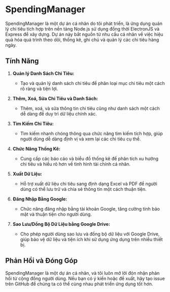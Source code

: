 # SpendingManager
SpendingManager là một dự án cá nhân do tôi phát triển, là ứng dụng quản lý chi tiêu tích hợp trên nền tảng Node.js sử dụng đồng thời ElectronJS và Express để xây dựng. Dự án này bắt nguồn từ nhu cầu cá nhân về việc hiệu quả hóa quá trình theo dõi, thống kê, ghi chú và quản lý các chi tiêu hàng ngày.

## Tính Năng

1. **Quản lý Danh Sách Chi Tiêu:**
   - Tạo và quản lý danh sách chi tiêu để phân loại mục chi tiêu một cách rõ ràng và tiện lợi.

2. **Thêm, Xoá, Sửa Chi Tiêu và Danh Sách:**
   - Thêm, xoá, và sửa thông tin chi tiêu cũng như danh sách một cách dễ dàng để duy trì dữ liệu chính xác.

3. **Tìm Kiếm Chi Tiêu:**
   - Tìm kiếm nhanh chóng thông qua chức năng tìm kiếm tích hợp, giúp người dùng dễ dàng định vị và xem lại các chi tiêu cụ thể.

4. **Chức Năng Thống Kê:**
   - Cung cấp các báo cáo và biểu đồ thống kê để phân tích xu hướng chi tiêu và hiểu rõ hơn về tình hình tài chính cá nhân.

5. **Xuất Dữ Liệu:**
   - Hỗ trợ xuất dữ liệu chi tiêu sang định dạng Excel và PDF để người dùng có thể lưu trữ và chia sẻ thông tin một cách thuận tiện.

6. **Đăng Nhập Bằng Google:**
   - Chức năng đăng nhập bằng tài khoản Google, tăng cường tính bảo mật và thuận tiện cho người dùng.

7. **Sao Lưu/Dồng Bộ Dữ Liệu bằng Google Drive:**
   - Cho phép người dùng sao lưu và đồng bộ dữ liệu với Google Drive, giúp bảo vệ dữ liệu và tiện ích khi sử dụng ứng dụng trên nhiều thiết bị.

## Phản Hồi và Đóng Góp

SpendingManager là một dự án cá nhân, và tôi luôn mở lời đón nhận phản hồi từ cộng đồng người dùng. Nếu bạn có ý kiến hoặc đề xuất, hãy tạo issue trên GitHub để chúng ta có thể cùng nhau phát triển ứng dụng tốt hơn.
